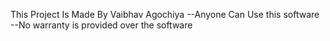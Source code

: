 This Project Is Made By Vaibhav Agochiya
--Anyone Can Use this software
--No warranty is provided over the software
